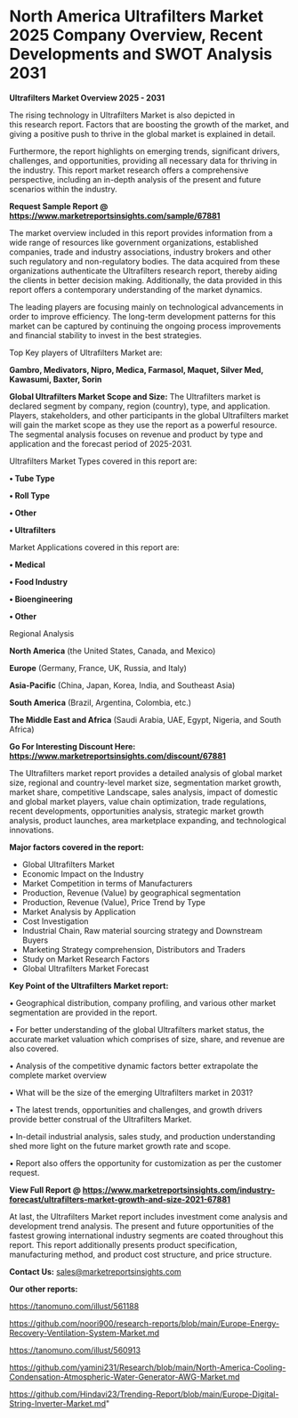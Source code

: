 # North America Ultrafilters Market 2025 Company Overview, Recent Developments and SWOT Analysis 2031

<Strong> Ultrafilters Market Overview 2025 - 2031</strong>

The rising technology in Ultrafilters Market is also depicted in this research report. Factors that are boosting the growth of the market, and giving a positive push to thrive in the global market is explained in detail.

Furthermore, the report highlights on emerging trends, significant drivers, challenges, and opportunities, providing all necessary data for thriving in the industry. This report market research offers a comprehensive perspective, including an in-depth analysis of the present and future scenarios within the industry.

<strong>Request Sample Report @ <a href=https://www.marketreportsinsights.com/sample/67881>https://www.marketreportsinsights.com/sample/67881</a></strong>

The market overview included in this report provides information from a wide range of resources like government organizations, established companies, trade and industry associations, industry brokers and other such regulatory and non-regulatory bodies. The data acquired from these organizations authenticate the Ultrafilters research report, thereby aiding the clients in better decision making. Additionally, the data provided in this report offers a contemporary understanding of the market dynamics.

The leading players are focusing mainly on technological advancements in order to improve efficiency. The long-term development patterns for this market can be captured by continuing the ongoing process improvements and financial stability to invest in the best strategies.

Top Key players of Ultrafilters Market are:

<strong>Gambro, Medivators, Nipro, Medica, Farmasol, Maquet, Silver Med, Kawasumi, Baxter, Sorin</strong>

<strong><b>Global Ultrafilters Market Scope and Size:</b></strong>
The Ultrafilters market is declared segment by company, region (country), type, and application. Players, stakeholders, and other participants in the global Ultrafilters market will gain the market scope as they use the report as a powerful resource. The segmental analysis focuses on revenue and product by type and application and the forecast period of 2025-2031.

Ultrafilters Market Types covered in this report are:

<strong>• Tube Type

• Roll Type

• Other

• Ultrafilters</strong>

Market Applications covered in this report are:

<strong>• Medical

• Food Industry

• Bioengineering

• Other</strong> 

Regional Analysis

<strong>North America</strong> (the United States, Canada, and Mexico)

<strong>Europe</strong> (Germany, France, UK, Russia, and Italy)

<strong>Asia-Pacific</strong> (China, Japan, Korea, India, and Southeast Asia)

<strong>South America</strong> (Brazil, Argentina, Colombia, etc.)

<strong>The Middle East and Africa</strong> (Saudi Arabia, UAE, Egypt, Nigeria, and South Africa)

<strong>Go For Interesting Discount Here: <a href=https://www.marketreportsinsights.com/discount/67881>https://www.marketreportsinsights.com/discount/67881</a></strong>

The Ultrafilters market report provides a detailed analysis of global market size, regional and country-level market size, segmentation market growth, market share, competitive Landscape, sales analysis, impact of domestic and global market players, value chain optimization, trade regulations, recent developments, opportunities analysis, strategic market growth analysis, product launches, area marketplace expanding, and technological innovations.

<strong><b>Major factors covered in the report:</b></strong>
<ul>
  <li>Global Ultrafilters Market </li>
  <li>Economic Impact on the Industry</li>
  <li>Market Competition in terms of Manufacturers</li>
  <li>Production, Revenue (Value) by geographical segmentation</li>
  <li>Production, Revenue (Value), Price Trend by Type</li>
  <li>Market Analysis by Application</li>
  <li>Cost Investigation</li>
  <li>Industrial Chain, Raw material sourcing strategy and Downstream Buyers</li>
  <li>Marketing Strategy comprehension, Distributors and Traders</li>
  <li>Study on Market Research Factors</li>
  <li>Global Ultrafilters Market Forecast</li>
</ul>

<strong><b>Key Point of the Ultrafilters Market report:</b></strong>

• Geographical distribution, company profiling, and various other market segmentation are provided in the report.

• For better understanding of the global Ultrafilters market status, the accurate market valuation which comprises of size, share, and revenue are also covered.

• Analysis of the competitive dynamic factors better extrapolate the complete market overview

• What will be the size of the emerging Ultrafilters market in 2031?

• The latest trends, opportunities and challenges, and growth drivers provide better construal of the Ultrafilters Market.

• In-detail industrial analysis, sales study, and production understanding shed more light on the future market growth rate and scope.

• Report also offers the opportunity for customization as per the customer request.

<strong><b>View Full Report @ <a href=https://www.marketreportsinsights.com/industry-forecast/ultrafilters-market-growth-and-size-2021-67881>https://www.marketreportsinsights.com/industry-forecast/ultrafilters-market-growth-and-size-2021-67881</a></b></strong>


At last, the Ultrafilters Market report includes investment come analysis and development trend analysis. The present and future opportunities of the fastest growing international industry segments are coated throughout this report. This report additionally presents product specification, manufacturing method, and product cost structure, and price structure.

<strong>Contact Us:</strong>
sales@marketreportsinsights.com

<strong>Our other reports:</strong>

<a href=https://tanomuno.com/illust/561188>https://tanomuno.com/illust/561188</a>

<a href=https://github.com/noori900/research-reports/blob/main/Europe-Energy-Recovery-Ventilation-System-Market.md>https://github.com/noori900/research-reports/blob/main/Europe-Energy-Recovery-Ventilation-System-Market.md</a>

<a href=https://tanomuno.com/illust/560913>https://tanomuno.com/illust/560913</a>

<a href=https://github.com/yamini231/Research/blob/main/North-America-Cooling-Condensation-Atmospheric-Water-Generator-AWG-Market.md>https://github.com/yamini231/Research/blob/main/North-America-Cooling-Condensation-Atmospheric-Water-Generator-AWG-Market.md</a>

<a href=https://github.com/Hindavi23/Trending-Report/blob/main/Europe-Digital-String-Inverter-Market.md>https://github.com/Hindavi23/Trending-Report/blob/main/Europe-Digital-String-Inverter-Market.md</a>"
